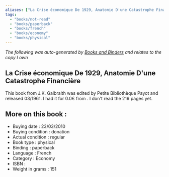 ```yaml
---
aliases: ["La Crise économique De 1929, Anatomie D'une Catastrophe Financière"] 
tags: 
  - "books/not-read" 
  - "books/paperback" 
  - "books/french"
  - "books/economy"
  - "books/physical"
---
```


_The following was auto-generated by [Books and Binders](Books%20and%20Binders.md) and relates to the copy I own_
## La Crise économique De 1929, Anatomie D'une Catastrophe Financière
This book from J.K. Galbraith was edited by Petite Bibliothèque Payot and released 03/1961. I had it for 0.0€ from . I don't read the 219 pages yet.

## More on this book :
- Buying date : 23/03/2010
- Buying condition : donation
- Actual condition : regular
- Book type : physical
- Binding : paperback
- Language : French
- Category : Economy
- ISBN : 
- Weight in grams : 151
